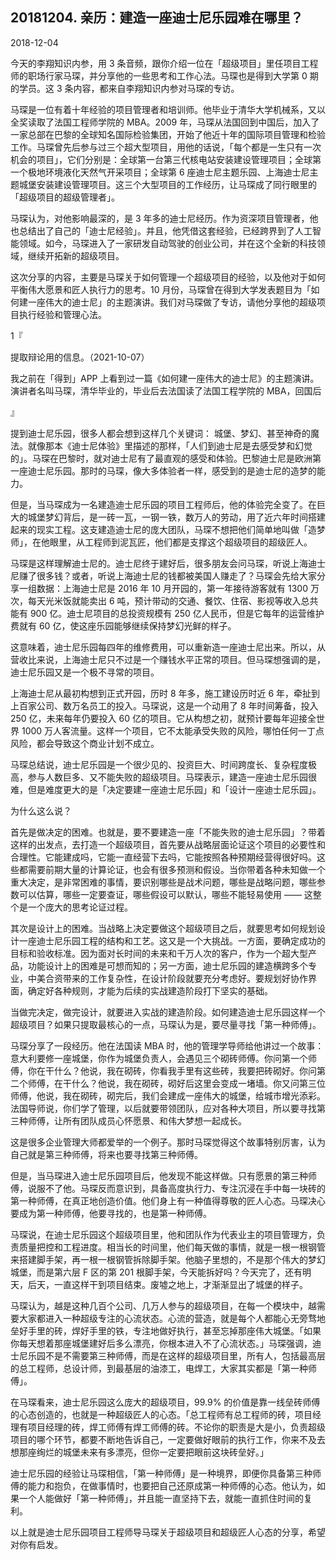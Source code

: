 ## 20181204. 亲历：建造一座迪士尼乐园难在哪里？

2018-12-04

今天的李翔知识内参，用 3 条音频，跟你介绍一位在「超级项目」里任项目工程师的职场行家马琛，并分享他的一些思考和工作心法。马琛也是得到大学第 0 期的学员。这 3 条内容，都来自李翔知识内参对马琛的专访。

马琛是一位有着十年经验的项目管理者和培训师。他毕业于清华大学机械系，又以全奖读取了法国工程师学院的 MBA。2009 年，马琛从法国回到中国后，加入了一家总部在巴黎的全球知名国际检验集团，开始了他近十年的国际项目管理和检验工作。马琛曾先后参与过三个超大型项目，用他的话说，「每个都是一生只有一次机会的项目」，它们分别是：全球第一台第三代核电站安装建设管理项目；全球第一个极地环境液化天然气开采项目；全球第 6 座迪士尼主题乐园、上海迪士尼主题城堡安装建设管理项目。这三个大型项目的工作经历，让马琛成了同行眼里的「超级项目的超级管理者」。

马琛认为，对他影响最深的，是 3 年多的迪士尼经历。作为资深项目管理者，他也总结出了自己的「迪士尼经验」。并且，他凭借这套经验，已经跨界到了人工智能领域。如今，马琛进入了一家研发自动驾驶的创业公司，并在这个全新的科技领域，继续开拓新的超级项目。

这次分享的内容，主要是马琛关于如何管理一个超级项目的经验，以及他对于如何平衡伟大愿景和匠人执行力的思考。10 月份，马琛曾在得到大学发表题目为「如何建一座伟大的迪士尼」的主题演讲。我们对马琛做了专访，请他分享他的超级项目执行经验和管理心法。

1『

提取辩论用的信息。（2021-10-07）

我之前在「得到」APP 上看到过一篇《如何建一座伟大的迪士尼》的主题演讲。演讲者名叫马琛，清华毕业的，毕业后去法国读了法国工程学院的 MBA，回国后



』


提到迪士尼乐园，很多人都会想到这样几个关键词： 城堡、梦幻、甚至神奇的魔法。就像那本《迪士尼体验》里描述的那样，「人们到迪士尼是去感受梦和幻觉的」。马琛在巴黎时，就对迪士尼有了最直观的感受和体验。巴黎迪士尼是欧洲第一座迪士尼乐园。那时的马琛，像大多体验者一样，感受到的是迪士尼的造梦的能力。

但是，当马琛成为一名建造迪士尼乐园的项目工程师后，他的体验完全变了。在巨大的城堡梦幻背后，是一砖一瓦，一钢一铁，数万人的劳动，用了近六年时间搭建起来的现实工程。这支建造迪士尼的庞大团队，马琛不想把他们简单地叫做「造梦师」，在他眼里，从工程师到泥瓦匠，他们都是支撑这个超级项目的超级匠人。

马琛是这样理解迪士尼的。迪士尼终于建好后，很多朋友会问马琛，听说上海迪士尼赚了很多钱？或者，听说上海迪士尼的钱都被美国人赚走了？马琛会先给大家分享一组数据：上海迪士尼是 2016 年 10 月开园的，第一年接待游客就有 1300 万次，每天光米饭就能卖出 6 吨，预计带动的交通、餐饮、住宿、影视等收入总共能有 900 亿。迪士尼项目的总投资规模有 250 亿人民币，但是它每年的运营维护费就有 60 亿，使这座乐园能够继续保持梦幻光鲜的样子。

这意味着，迪士尼乐园每四年的维修费用，可以重新造一座迪士尼出来。所以，从营收比来说，上海迪士尼只不过是一个赚钱水平正常的项目。但马琛想强调的是，迪士尼乐园又是一个极不寻常的项目。

上海迪士尼从最初构想到正式开园，历时 8 年多，施工建设历时近 6 年，牵扯到上百家公司、数万名员工的投入。马琛说，这是一个动用了 8 年时间筹备，投入 250 亿，未来每年仍要投入 60 亿的项目。它从构想之初，就预计要每年迎接全世界 1000 万人客流量。这样一个项目，它不太能承受失败的风险，哪怕任何一丁点风险，都会导致这个商业计划不成立。

马琛总结说，迪士尼乐园是一个很少见的、投资巨大、时间跨度长、复杂程度极高，参与人数巨多、又不能失败的超级项目。马琛表示，建造一座迪士尼乐园很难，但是难度更大的是「决定要建一座迪士尼乐园」和「设计一座迪士尼乐园」。

为什么这么说？

首先是做决定的困难。也就是，要不要建造一座「不能失败的迪士尼乐园」？带着这样的出发点，去打造一个超级项目，首先要从战略层面论证这个项目的必要性和合理性。它能建成吗，它能一直经营下去吗，它能按照各种预期经营得很好吗。这些都需要前期大量的计算论证，也会有很多预测和假设。当你带着各种未知做一个重大决定，是非常困难的事情，要识别哪些是战术问题，哪些是战略问题，哪些参数可以估算，哪些一定要查证，哪些假设可以默认，哪些不能轻易使用 —— 这整个是一个庞大的思考论证过程。

其次是设计上的困难。当战略上决定要做这个超级项目之后，就要思考如何规划设计一座迪士尼乐园工程的结构和工艺。这又是一个大挑战。一方面，要确定成功的目标和验收标准。因为面对长时间的未来和千万人次的客户，作为一个超大型产品，功能设计上的困难是可想而知的；另一方面，迪士尼乐园的建造横跨多个专业，中美合资带来的工作复杂性，在设计阶段就要充分考虑好。要规划好协作界面，确定好各种规则，才能为后续的实战建造阶段打下坚实的基础。

当做完决定，做完设计，就要进入实战的建造阶段。如何建造迪士尼乐园这样一个超级项目？如果只提取最核心的一点，马琛认为是，要尽量寻找「第一种师傅」。

马琛分享了一段经历。他在法国读 MBA 时，他的管理学导师给他讲过一个故事：意大利要修一座城堡，你作为城堡负责人，会遇见三个砌砖师傅。你问第一个师傅，你在干什么？他说，我在砌砖，你看我手里有这些砖，我要把砖砌好。你问第二个师傅，在干什么？他说，我在砌砖，砌好后这里会变成一堵墙。你又问第三位师傅，他说，我在砌砖，砌完后，我们会建成一座伟大的城堡，给城市增光添彩。法国导师说，你们学了管理，以后就要带领团队，应对各种大项目，所以要寻找第三种师傅，让所有团队成员心怀愿景、和伟大梦想一起成长。

这是很多企业管理大师都爱举的一个例子。那时马琛觉得这个故事特别厉害，认为自己就是第三种师傅，将来也要寻找第三种师傅。

但是，当马琛进入迪士尼乐园项目后，他发现不能这样做。只有愿景的第三种师傅，说服不了他。马琛反而意识到，具备高度执行力、专注沉浸在手中每一块砖的第一种师傅，在真正地创造价值。他们身上有一种值得尊敬的匠人心态。马琛决心要成为第一种师傅，他要寻找的，也是第一种师傅。

马琛说，在迪士尼乐园这个超级项目里，他和团队作为代表业主的项目管理方，负责质量把控和工程进度。相当长的时间里，他们每天做的事情，就是一根一根钢管来搭建脚手架，再一根一根钢管拆除脚手架。他脑子里想的，不是那个伟大的梦幻城堡，而是第六层 F 区的第 201 根脚手架，今天能拆好吗？今天完了，还有明天，后天，一直这样干到项目结束。废墟之地上，才渐渐显出了城堡的样子。

马琛认为，越是这种几百个公司、几万人参与的超级项目，在每一个模块中，越需要大家都进入一种超级专注的心流状态。心流的营造，就是每个人都能心无旁骛地垒好手里的砖，焊好手里的铁，专注地做好执行，甚至忘掉那座伟大城堡。「如果你每天想着那座城堡建好后多么漂亮，你根本进入不了心流状态。」马琛强调，迪士尼乐园不是不需要第三种师傅，而是在这样的超级项目里，所有人，包括最高层的总工程师，总设计师，到最基层的油漆工，电焊工，大家其实都是「第一种师傅」。

在马琛看来，迪士尼乐园这么庞大的超级项目，99.9% 的价值是靠一线垒砖师傅的心态创造的，也就是一种超级匠人的心态。「总工程师有总工程师的砖，项目经理有项目经理的砖，焊工师傅有焊工师傅的砖。不论你的职责是大是小，负责超级项目的哪个环节，都要不断地告诉自己，一定要做好眼前的执行工作，你来不及去想那座绚烂的城堡未来有多漂亮，但你一定要把眼前这块砖垒好。」

迪士尼乐园的经验让马琛相信，「第一种师傅」是一种境界，即便你具备第三种师傅的能力和抱负，在做事情时，也要把自己还原成第一种师傅的心态。他认为，如果一个人能做好「第一种师傅」，并且能一直坚持下去，就能一直抓住时间的复利。

以上就是迪士尼乐园项目工程师导马琛关于超级项目和超级匠人心态的分享，希望对你有启发。